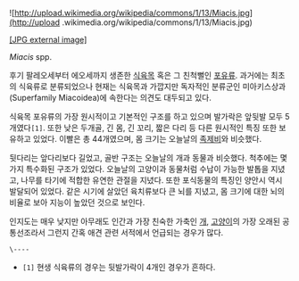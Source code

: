 ![http://upload.wikimedia.org/wikipedia/commons/1/13/Miacis.jpg](http://upload
.wikimedia.org/wikipedia/commons/1/13/Miacis.jpg)

[[JPG external
image]](http://upload.wikimedia.org/wikipedia/commons/1/13/Miacis.jpg)

_Miacis_ spp.

후기 팔레오세부터 에오세까지 생존한 [식육목](%EC%8B%9D%EC%9C%A1%EB%AA%A9.md) 혹은 그 친척뻘인
[포유류](%ED%8F%AC%EC%9C%A0%EB%A5%98.md). 과거에는 최초의 식육류로 분류되었으나 현재는 식육목과 가깝지만
독자적인 분류군인 미아키스상과(Superfamily Miacoidea)에 속한다는 의견도 대두되고 있다.

식육목 포유류의 가장 원시적이고 기본적인 구조를 하고 있으며 발가락은 앞뒷발 모두 5개였다`[1]`. 또한 낮은 두개골, 긴 몸, 긴 꼬리,
짧은 다리 등 다른 원시적인 특징 또한 보유하고 있었다. 이빨은 총 44개였으며, 몸 크기는 오늘날의
[족제비](%EC%A1%B1%EC%A0%9C%EB%B9%84.md)와 비슷했다.

뒷다리는 앞다리보다 길었고, 골반 구조는 오늘날의 개과 동물과 비슷했다. 척추에는 몇가지 특수화된 구조가 있었다. 오늘날의 고양이과 동물처럼
수납이 가능한 발톱을 지녔고, 나무를 타기에 적합한 유연한 관절을 지녔다. 또한 포식동물의 특징인 양안시 역시 발달되어 있었다. 같은 시기에
살았던 육치류보다 큰 뇌를 지녔고, 몸 크기에 대한 뇌의 비율로 보아 지능이 높았던 것으로 보인다.

인지도는 매우 낮지만 아무래도 인간과 가장 친숙한 가축인 [개](%EA%B0%9C.md),
[고양이](%EA%B3%A0%EC%96%91%EC%9D%B4.md)의 가장 오래된 공통선조라서 그런지 간혹 애견 관련 서적에서 언급되는
경우가 많다.

`\----`

  * `[1]` 현생 식육류의 경우는 뒷발가락이 4개인 경우가 흔하다.

